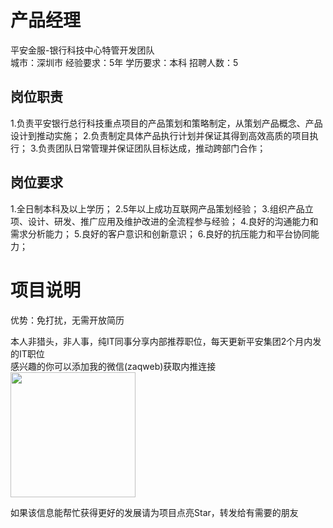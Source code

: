 # 产品经理
平安金服-银行科技中心特管开发团队  
城市：深圳市 经验要求：5年 学历要求：本科  招聘人数：5

## 岗位职责
1.负责平安银行总行科技重点项目的产品策划和策略制定，从策划产品概念、产品设计到推动实施；
 2.负责制定具体产品执行计划并保证其得到高效高质的项目执行；
 3.负责团队日常管理并保证团队目标达成，推动跨部门合作；

## 岗位要求
1.全日制本科及以上学历；
 2.5年以上成功互联网产品策划经验；
 3.组织产品立项、设计、研发、推广应用及维护改进的全流程参与经验；
 4.良好的沟通能力和需求分析能力；
 5.良好的客户意识和创新意识；
 6.良好的抗压能力和平台协同能力；

# 项目说明

优势：免打扰，无需开放简历

本人非猎头，非人事，纯IT同事分享内部推荐职位，每天更新平安集团2个月内发的IT职位  
感兴趣的你可以添加我的微信(zaqweb)获取内推连接  
<img src="https://github.com/zaqweb/PA-IT-JOBS/blob/master/WechatICode.jpeg"  height="200" width="200">

如果该信息能帮忙获得更好的发展请为项目点亮Star，转发给有需要的朋友




